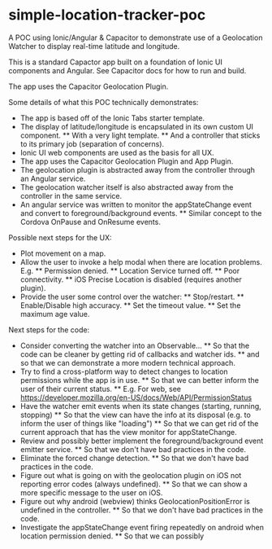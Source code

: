 # simple-location-tracker-poc
A POC using Ionic/Angular &amp; Capacitor to demonstrate use of a Geolocation Watcher to display real-time latitude and longitude.

This is a standard Capactor app built on a foundation of Ionic UI components and Angular. See Capacitor docs for how to run and build.

The app uses the Capacitor Geolocation Plugin.

Some details of what this POC technically demonstrates:
* The app is based off of the Ionic Tabs starter template.
* The display of latitude/longitude is encapsulated in its own custom UI component.
** With a very light template.
** And a controller that sticks to its primary job (separation of concerns).
* Ionic UI web components are used as the basis for all UX.
* The app uses the Capacitor Geolocation Plugin and App Plugin.
* The geolocation plugin is abstracted away from the controller through an Angular service.
* The geolocation watcher itself is also abstracted away from the controller in the same service.
* An angular service was written to monitor the appStateChange event and convert to foreground/background events.
** Similar concept to the Cordova OnPause and OnResume events.

Possible next steps for the UX:
* Plot movement on a map.
* Allow the user to invoke a help modal when there are location problems. E.g.
** Permission denied.
** Location Service turned off.
** Poor connectivity.
** iOS Precise Location is disabled (requires another plugin).
* Provide the user some control over the watcher: 
** Stop/restart.
** Enable/Disable high accuracy.
** Set the timeout value.
** Set the maximum age value.

Next steps for the code:
* Consider converting the watcher into an Observable...
** So that the code can be cleaner by getting rid of callbacks and watcher ids.
** and so that we can demonstrate a more modern technical approach.
* Try to find a cross-platform way to detect changes to location permissions while the app is in use.
** So that we can better inform the user of their current status.
** E.g. For web, see https://developer.mozilla.org/en-US/docs/Web/API/PermissionStatus
* Have the watcher emit events when its state changes (starting, running, stopping)
** So that the view can have the info at its disposal (e.g. to inform the user of things like "loading")
** So that we can get rid of the current approach that has the view monitor for appStateChange.
* Review and possibly better implement the foreground/background event emitter service.
** So that we don't have bad practices in the code.
* Eliminate the forced change detection.
** So that we don't have bad practices in the code.
* Figure out what is going on with the geolocation plugin on iOS not reporting error codes (always undefined).
** So that we can show a more specific message to the user on iOS.
* Figure out why android (webview) thinks GeolocationPositionError is undefined in the controller.
** So that we don't have bad practices in the code.
* Investigate the appStateChange event firing repeatedly on android when location permission denied.
** So that we can possibly
